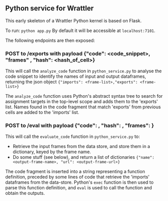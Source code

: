 ## Python service for Wrattler

This early skeleton of a Wrattler Python kernel is based on Flask.

To run: ```python app.py```
By default it will be accessible at ```localhost:7101```.

The following endpoints are then exposed:

### POST to /exports with payload {"code": <code_snippet>, "frames" <list-of-frames>, "hash": <hash_of_cell>}

This will call the ```analyze_code``` function in ```python_service.py```
to analyse the code snippet to identify the names of input and output
dataframes, returning the json object ```{"imports": <frame-list>,"exports": <frame-list>}```

The ```analyze_code``` function uses Python's abstract syntax tree to search for assignment targets in the top-level scope
and adds them to the 'exports' list.  Names found in the code fragment that match 'exports' from previous cells are added to
the 'imports' list.


### POST to /eval with payload {"code": <code-snippet>, "hash": <output-hash>, "frames": <input-frame-list>}

This will call the ```evaluate_code``` function in ```python_service.py``` to:

* Retrieve the input frames from the data store, and store them in a
dictionary, keyed by the frame name.
* Do some stuff (see below), and return a list of dictionaries ```{"name": <output-frame-name>, "url": <output-frame-url>}```

The code fragment is inserted into a string representing a function definition, preceded by some lines of code that retrieve the
'imports' dataframes from the data-store.
Python's ```exec``` function is then used to parse this function definition, and ```eval``` is used to call the function and obtain
the outputs.